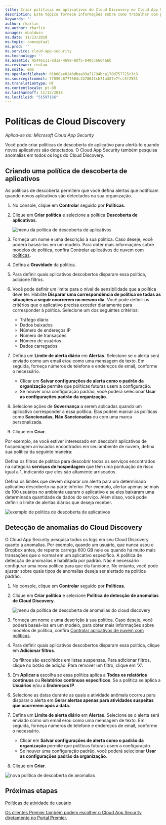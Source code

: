 ```yaml
---
title: Criar políticas em aplicativos do Cloud Discovery no Cloud App Security | Microsoft Docs
description: Este tópico fornece informações sobre como trabalhar com políticas do Cloud Discovery.
keywords: ''
author: rkarlin
ms.author: rkarlin
manager: mbaldwin
ms.date: 11/13/2018
ms.topic: conceptual
ms.prod: ''
ms.service: cloud-app-security
ms.technology: ''
ms.assetid: 45446111-ed1a-4699-9df5-840cc6664a6b
ms.reviewer: reutam
ms.suite: ems
ms.openlocfilehash: 01b08ae0246dbae89a71794bca170d757725c3c8
ms.sourcegitcommit: 77850c6777504c2478611cb71a387e7fcc5f2551
ms.translationtype: HT
ms.contentlocale: pt-BR
ms.lasthandoff: 11/13/2018
ms.locfileid: "51597186"
---
```

# <a name="cloud-discovery-policies"></a>Políticas de Cloud Discovery

*Aplica-se ao: Microsoft Cloud App Security*

Você pode criar políticas de descoberta de aplicativo para alertá-lo quando novos aplicativos são detectados. O Cloud App Security também pesquisa anomalias em todos os logs do Cloud Discovery. 

## <a name="creating-an-app-discovery-policy"></a>Criando uma política de descoberta de aplicativos  
As políticas de descoberta permitem que você defina alertas que notificam quando novos aplicativos são detectados na sua organização.  
  
1. No console, clique em **Controlar** seguido por **Políticas**.  
  
2. Clique em **Criar política** e selecione a política **Descoberta de aplicativos**.  
  
     ![menu da política de descoberta de aplicativos](./media/app-discovery-policy-menu.png "menu da política de descoberta de aplicativos")  
  
3. Forneça um nome e uma descrição à sua política. Caso deseje, você poderá baseá-los em um modelo. Para obter mais informações sobre modelos de política, confira [Controlar aplicativos de nuvem com políticas](control-cloud-apps-with-policies.md).  
  
4. Defina a **Gravidade** da política.

5. Para definir quais aplicativos descobertos disparam essa política, adicione filtros.  
  
6. Você pode definir um limite para o nível de sensibilidade que a política deve ter. Habilite **Disparar uma correspondência de política se todas as situações a seguir ocorrerem no mesmo dia**. Você pode definir os critérios que o aplicativo precisa exceder diariamente para corresponder à política. Selecione um dos seguintes critérios: 
     - Tráfego diário
     - Dados baixados
     - Número de endereços IP
     - Número de transações
     - Número de usuários
     - Dados carregados

  
7. Defina um **Limite de alerta diário** em **Alertas**. Selecione se o alerta será enviado como um email e/ou como uma mensagem de texto. Em seguida, forneça números de telefone e endereços de email, conforme o necessário.
     - Clicar em **Salvar configurações de alerta como o padrão da organização** permite que políticas futuras usem a configuração.
     - Se houver uma configuração padrão, você poderá selecionar **Usar as configurações padrão da organização**.
  
8. Selecione ações de **Governança** a serem aplicadas quando um aplicativo corresponder a essa política. Elas podem marcar as políticas como **Sancionadas**, **Não Sancionadas** ou com uma marca personalizada. 

9. Clique em **Criar**.  
  
Por exemplo, se você estiver interessado em descobrir aplicativos de hospedagem arriscados encontrados em seu ambiente de nuvem, defina sua política da seguinte maneira:  
  
Defina os filtros de política para descobrir todos os serviços encontrados na categoria **serviços de hospedagem** que têm uma pontuação de risco igual a 1, indicando que eles são altamente arriscados.

 Defina os limites que devem disparar um alerta para um determinado aplicativo descoberto na parte inferior. Por exemplo, alertar apenas se mais de 100 usuários no ambiente usaram o aplicativo e se eles baixaram uma determinada quantidade de dados do serviço.
Além disso, você pode definir o limite de alertas diários que deseja receber.  
  
![exemplo de política de descoberta de aplicativos](./media/app-discovery-policy-example.png "exemplo de política de descoberta de aplicativos")  
  
## <a name="cloud-discovery-anomaly-detection"></a>Detecção de anomalias do Cloud Discovery

O Cloud App Security pesquisa todos os logs em seu Cloud Discovery quanto a anomalias. Por exemplo, quando um usuário, que nunca usou o Dropbox antes, de repente carrega 600 GB nele ou quando há muito mais transações que o normal em um aplicativo específico. A política de detecção de anomalias é habilitada por padrão. Não é necessário configurar uma nova política para que ela funcione. No entanto, você pode ajustar sobre quais tipos de anomalias deseja ser alertado na política padrão.  
  
1. No console, clique em **Controlar** seguido por **Políticas**.  
  
2. Clique em **Criar política** e selecione **Política de detecção de anomalias de Cloud Discovery**.  
  
     ![menu da política de descoberta de anomalias do cloud discovery](./media/cloud-discovery-anomaly-detection-policy-menu.png "menu da política de descoberta de anomalias do cloud discovery")  
  
3. Forneça um nome e uma descrição à sua política. Caso deseje, você poderá baseá-los em um modelo, para obter mais informações sobre modelos de política, confira [Controlar aplicativos de nuvem com políticas](control-cloud-apps-with-policies.md).  
  
4. Para definir quais aplicativos descobertos disparam essa política, clique em **Adicionar filtros**.  
  
     Os filtros são escolhidos em listas suspensas. Para adicionar filtros, clique no botão de adição. Para remover um filtro, clique em 'X'. 
  
5. Em **Aplicar a** escolha se essa política aplica a **Todos os relatórios contínuos** ou **Relatórios contínuos específicos**. Se a política se aplica a **Usuários** e/ou a **Endereços IP**.  
  
6. Selecione as datas durante as quais a atividade anômala ocorreu para disparar o alerta em **Gerar alertas apenas para atividades suspeitas que ocorrerem após a data.**  
  
7. Defina um **Limite de alerta diário** em **Alertas**. Selecione se o alerta será enviado como um email e/ou como uma mensagem de texto. Em seguida, forneça números de telefone e endereços de email, conforme o necessário.
     - Clicar em **Salvar configurações de alerta como o padrão da organização** permite que políticas futuras usem a configuração.
     - Se houver uma configuração padrão, você poderá selecionar **Usar as configurações padrão da organização**.
  
8. Clique em **Criar**.  
  
![nova política de descoberta de anomalias](./media/new-discovery-anomaly-policy.png "nova política de descoberta de anomalias")  
  
## <a name="next-steps"></a>Próximas etapas 
[Políticas de atividade de usuário](user-activity-policies.md)   

[Os clientes Premier também podem escolher o Cloud App Security diretamente no Portal Premier.](https://premier.microsoft.com/)  
  
  